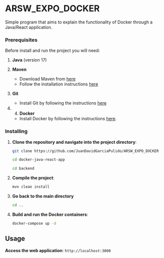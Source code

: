 # ARSW_EXPO_DOCKER

Simple program that aims to explain the functionality of Docker through a Java/React application.

### Prerequisites
Before install and run the project you will need:
1. **Java** (version 17)

2. **Maven**
    - Download Maven from [here](http://maven.apache.org/download.html)
    - Follow the installation instructions [here](http://maven.apache.org/download.html#Installation)

3. **Git**
    - Install Git by following the instructions [here](http://git-scm.com/book/en/v2/Getting-Started-Installing-Git)

4. 4. **Docker**
    - Install Docker by following the instructions [here](https://docs.docker.com/get-docker/).


### Installing

1. **Clone the repository and navigate into the project directory**:
    ```sh
    git clone https://github.com/JuanDavidGarciaPulido/ARSW_EXPO_DOCKER.git

    cd docker-java-react-app

    cd backend
    ```

2. **Compile the project**:
   ```sh
   mvn clean install
   ```

3. **Go back to the main directory**
   ```sh
   cd ..
   ```

3. **Build and run the Docker containers**:
   ```sh
   docker-compose up -d
   ```

## Usage
**Access the web application**:
`http://localhost:3000`

